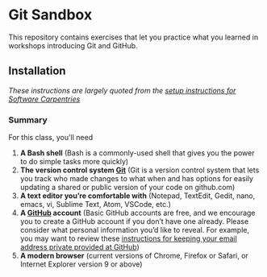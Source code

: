 # Git Sandbox

This repository contains exercises that let you practice what you learned in workshops introducing Git and GitHub.


## Installation

*These instructions are largely quoted from the [setup instructions for Software Carpentries](https://carpentries.github.io/workshop-template/#git)*

### Summary
For this class, you'll need
1. **A Bash shell** (Bash is a commonly-used shell that gives you the power to do simple tasks more quickly)
2. **The version control system [Git](https://git-scm.com/)** (Git is a version control system that lets you track who made changes to what when and has options for easily updating a shared or public version of your code on github.com)
3. **A text editor you’re comfortable with** (Notepad, TextEdit, Gedit, nano, emacs, vi, Sublime Text, Atom, VSCode, etc.)
4. **A [GitHub](https://github.com/) account** (Basic GitHub accounts are free, and we encourage you to create a GitHub account if you don’t have one already. Please consider what personal information you’d like to reveal. For example, you may want to review these [instructions for keeping your email address private provided at GitHub](https://help.github.com/articles/keeping-your-email-address-private/))
5. **A modern browser** (current versions of Chrome, Firefox or Safari, or Internet Explorer version 9 or above)